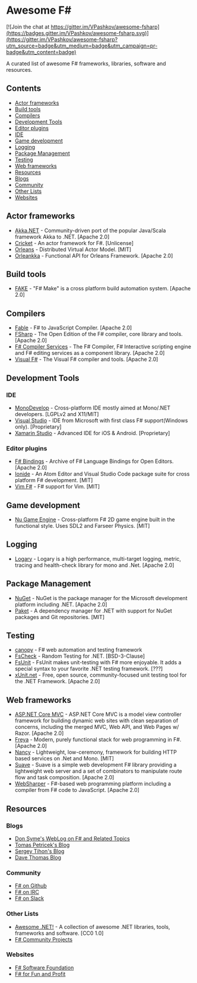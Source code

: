 # Awesome F# #

[![Join the chat at https://gitter.im/VPashkov/awesome-fsharp](https://badges.gitter.im/VPashkov/awesome-fsharp.svg)](https://gitter.im/VPashkov/awesome-fsharp?utm_source=badge&utm_medium=badge&utm_campaign=pr-badge&utm_content=badge)

A curated list of awesome F# frameworks, libraries, software and resources.

## Contents
 * [Actor frameworks](#actor-frameworks)
 * [Build tools](#build-tools)
 * [Compilers](#compilers)
 * [Development Tools](#development-tools)
  * [Editor plugins](#editor-plugins)
  * [IDE](#ide)
 * [Game development](#game-development)
 * [Logging](#logging)
 * [Package Management](#package-management)
 * [Testing](#testing)
 * [Web frameworks](#web-frameworks)
 * [Resources](#resources)
  * [Blogs](#blogs)
  * [Community](#community)
  * [Other Lists](#other-lists)
  * [Websites](#websites)

## Actor frameworks
 * [Akka.NET](http://getakka.net/) - Community-driven port of the popular Java/Scala framework Akka to .NET. [Apache 2.0]
 * [Cricket](http://fsprojects.github.io/Cricket/) - An actor framework for F#. [Unlicense]
 * [Orleans](http://dotnet.github.io/orleans/) - Distributed Virtual Actor Model. [MIT]
 * [Orleankka](https://github.com/OrleansContrib/Orleankka) - Functional API for Orleans Framework. [Apache 2.0]

## Build tools
 * [FAKE](http://fsharp.github.io/FAKE/) - "F# Make" is a cross platform build automation system. [Apache 2.0]

## Compilers
 * [Fable](http://fable.io/) - F# to JavaScript Compiler. [Apache 2.0]
 * [FSharp](https://github.com/fsharp/fsharp) - The Open Edition of the F# compiler, core library and tools. [Apache 2.0]
 * [F# Compiler Services](http://fsharp.github.io/FSharp.Compiler.Service/) - The F# Compiler, F# Interactive scripting engine and F# editing services as a component library. [Apache 2.0]
 * [Visual F#](https://github.com/Microsoft/visualfsharp) - The Visual F# compiler and tools. [Apache 2.0]

## Development Tools

### IDE
 * [MonoDevelop](http://www.monodevelop.com/) - Cross-platform IDE mostly aimed at Mono/.NET developers. [LGPLv2 and X11/MIT]
 * [Visual Studio](https://www.visualstudio.com/) - IDE from Microsoft with first class F# support(Windows only). [Proprietary]
 * [Xamarin Studio](https://www.xamarin.com/studio) - Advanced IDE for iOS & Android. [Proprietary]

### Editor plugins
 * [F# Bindings](https://github.com/fsharp/fsharpbinding) - Archive of F# Language Bindings for Open Editors. [Apache 2.0]
 * [Ionide](http://ionide.io/) - An Atom Editor and Visual Studio Code package suite for cross platform F# development. [MIT]
 * [Vim F#](https://github.com/fsharp/vim-fsharp) - F# support for Vim. [MIT]

## Game development
 * [Nu Game Engine](https://github.com/bryanedds/Nu) - Cross-platform F# 2D game engine built in the functional style. Uses SDL2 and Farseer Physics. [MIT]

## Logging
 * [Logary](https://logary.github.io/) - Logary is a high performance, multi-target logging, metric, tracing and health-check library for mono and .Net. [Apache 2.0]

## Package Management
 * [NuGet](https://www.nuget.org/) - NuGet is the package manager for the Microsoft development platform including .NET. [Apache 2.0]
 * [Paket](https://fsprojects.github.io/Paket/) - A dependency manager for .NET with support for NuGet packages and Git repositories. [MIT]

## Testing
 * [canopy](http://lefthandedgoat.github.io/canopy/) - F# web automation and testing framework
 * [FsCheck](https://fscheck.github.io/FsCheck/) - Random Testing for .NET. [BSD-3-Clause]
 * [FsUnit](http://fsprojects.github.io/FsUnit/) - FsUnit makes unit-testing with F# more enjoyable. It adds a special syntax to your favorite .NET testing framework. [???]
 * [xUnit.net](https://xunit.github.io/) - Free, open source, community-focused unit testing tool for the .NET Framework. [Apache 2.0]

## Web frameworks
 * [ASP.NET Core MVC](https://github.com/aspnet/Mvc) - ASP.NET Core MVC is a model view controller framework for building dynamic web sites with clean separation of concerns, including the merged MVC, Web API, and Web Pages w/ Razor. [Apache 2.0]
 * [Freya](https://freya.io/) - Modern, purely functional stack for web programming in F#. [Apache 2.0]
 * [Nancy](http://nancyfx.org/) - Lightweight, low-ceremony, framework for building HTTP based services on .Net and Mono. [MIT]
 * [Suave](https://suave.io/) - Suave is a simple web development F# library providing a lightweight web server and a set of combinators to manipulate route flow and task composition. [Apache 2.0]
 * [WebSharper](http://websharper.com/) - F#-based web programming platform including a compiler from F# code to JavaScript. [Apache 2.0]

## Resources
  
### Blogs
 * [Don Syme's WebLog on F# and Related Topics](https://blogs.msdn.microsoft.com/dsyme/)
 * [Tomas Petricek's Blog](http://tomasp.net/blog/)
 * [Sergey Tihon's Blog](https://sergeytihon.wordpress.com/)
 * [Dave Thomas Blog](http://7sharpnine.com/)
  
### Community
 * [F# on Github](https://github.com/fsharp/)
 * [F# on IRC](http://webchat.freenode.net/?channels=%23%23fsharp)
 * [F# on Slack](http://fsharp.org/guides/slack/)
 
### Other Lists
 * [Awesome .NET!](https://github.com/quozd/awesome-dotnet) - A collection of awesome .NET libraries, tools, frameworks and software. [CC0 1.0]
 * [F# Community Projects](http://fsharp.org/community/projects/)

### Websites
 * [F# Software Foundation](http://fsharp.org/)
 * [F# for Fun and Profit](https://fsharpforfunandprofit.com/)
